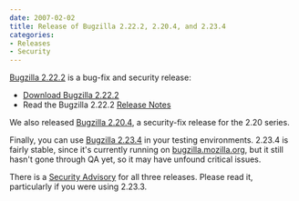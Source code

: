 ```yaml
---
date: 2007-02-02
title: Release of Bugzilla 2.22.2, 2.20.4, and 2.23.4
categories:
- Releases
- Security
---
```


[Bugzilla 2.22.2](/releases/2.22.2/) is a bug-fix and security release:

*   [Download Bugzilla 2.22.2](/download/#v222)
*   Read the Bugzilla 2.22.2 [Release Notes](/releases/2.22.2/)

We also released [Bugzilla 2.20.4](/releases/2.20.4/), a security-fix release for the 2.20 series.

Finally, you can use [Bugzilla 2.23.4](/releases/2.24/) in your testing environments. 2.23.4 is fairly stable, since it's currently running on [bugzilla.mozilla.org](https://bugzilla.mozilla.org/), but it still hasn't gone through QA yet, so it may have unfound critical issues.

There is a [Security Advisory](/security/2.20.3/) for all three releases. Please read it, particularly if you were using 2.23.3.

